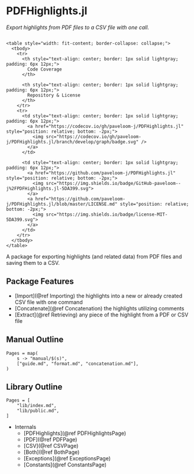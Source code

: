 # PDFHighlights.jl

_Export highlights from PDF files to a CSV file with one call._

```@raw html

<table style="width: fit-content; border-collapse: collapse;">
  <tbody>
    <tr>
      <th style="text-align: center; border: 1px solid lightgray; padding: 6px 12px;">
        Code Coverage
      </th>

      <th style="text-align: center; border: 1px solid lightgray; padding: 6px 12px;">
        Repository & License
      </th>
    </tr>
    <tr>
      <td style="text-align: center; border: 1px solid lightgray; padding: 6px 12px;">
        <a href="https://codecov.io/gh/paveloom-j/PDFHighlights.jl" style="position: relative; bottom: -2px;">
          <img src="https://codecov.io/gh/paveloom-j/PDFHighlights.jl/branch/develop/graph/badge.svg" />
        </a>
      </td>

      <td style="text-align: center; border: 1px solid lightgray; padding: 6px 12px;">
        <a href="https://github.com/paveloom-j/PDFHighlights.jl" style="position: relative; bottom: -2px;">
          <img src="https://img.shields.io/badge/GitHub-paveloom--j%2FPDFHighlights.jl-5DA399.svg">
        </a>
        <a href="https://github.com/paveloom-j/PDFHighlights.jl/blob/master/LICENSE.md" style="position: relative; bottom: -2px;">
          <img src="https://img.shields.io/badge/license-MIT-5DA399.svg">
        </a>
      </td>
    </tr>
  </tbody>
</table>

```

A package for exporting highlights (and related data) from PDF files and saving them to
a CSV.

## Package Features

- [Import](@ref Importing) the highlights into a new or already created CSV file with one command
- [Concatenate](@ref Concatenation) the highlights utilizing comments
- [Extract](@ref Retrieving) any piece of the highlight from a PDF or CSV file

## Manual Outline

```@contents
Pages = map(
    s -> "manual/$(s)",
    ["guide.md", "format.md", "concatenation.md"],
)
```

## Library Outline

```@contents
Pages = [
    "lib/index.md",
    "lib/public.md",
]
```

- Internals
  - [PDFHighlights](@ref PDFHighlightsPage)
  - [PDF](@ref PDFPage)
  - [CSV](@ref CSVPage)
  - [Both](@ref BothPage)
  - [Exceptions](@ref ExceptionsPage)
  - [Constants](@ref ConstantsPage)
